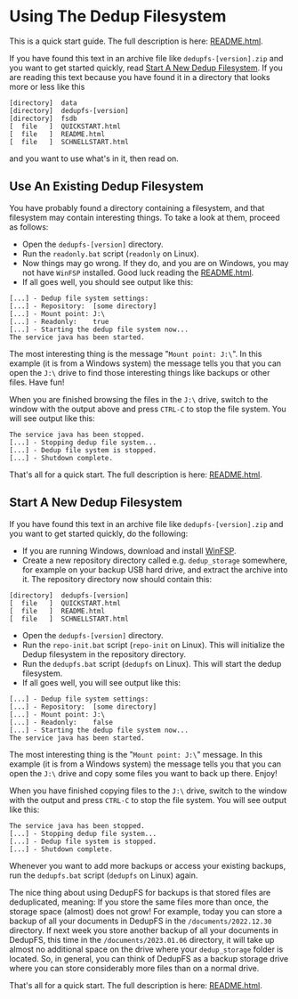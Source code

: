 # Using The Dedup Filesystem

This is a quick start guide. The full description is here: [README.html](README.html).

If you have found this text in an archive file like `dedupfs-[version].zip` and you want to get started quickly, read [Start A New Dedup Filesystem](#start-a-new-dedup-filesystem). If you are reading this text because you have found it in a directory that looks more or less like this

```
[directory]  data
[directory]  dedupfs-[version]
[directory]  fsdb
[  file   ]  QUICKSTART.html
[  file   ]  README.html
[  file   ]  SCHNELLSTART.html
```

and you want to use what's in it, then read on. 

## Use An Existing Dedup Filesystem

You have probably found a directory containing a filesystem, and that filesystem may contain interesting things. To take a look at them, proceed as follows:

* Open the `dedupfs-[version]` directory.
* Run the `readonly.bat` script (`readonly` on Linux).
* Now things may go wrong. If they do, and you are on Windows, you may not have `WinFSP` installed. Good luck reading the [README.html](README.html).
* If all goes well, you should see output like this:

```
[...] - Dedup file system settings:
[...] - Repository:  [some directory]
[...] - Mount point: J:\
[...] - Readonly:    true
[...] - Starting the dedup file system now...
The service java has been started.
```

The most interesting thing is the message "`Mount point: J:\`". In this example (it is from a Windows system) the message tells you that you can open the `J:\` drive to find those interesting things like backups or other files. Have fun!

When you are finished browsing the files in the `J:\` drive, switch to the window with the output above and press `CTRL-C` to stop the file system. You will see output like this:

```
The service java has been stopped.
[...] - Stopping dedup file system...
[...] - Dedup file system is stopped.
[...] - Shutdown complete.
```

That's all for a quick start. The full description is here: [README.html](README.html).

## Start A New Dedup Filesystem

If you have found this text in an archive file like `dedupfs-[version].zip` and you want to get started quickly, do the following:

* If you are running Windows, download and install [WinFSP](https://github.com/billziss-gh/winfsp/releases).
* Create a new repository directory called e.g. `dedup_storage` somewhere, for example on your backup USB hard drive, and extract the archive into it. The repository directory now should contain this:

```
[directory]  dedupfs-[version]
[  file   ]  QUICKSTART.html
[  file   ]  README.html
[  file   ]  SCHNELLSTART.html
```

* Open the `dedupfs-[version]` directory.
* Run the `repo-init.bat` script (`repo-init` on Linux). This will initialize the Dedup filesystem in the repository directory.
* Run the `dedupfs.bat` script (`dedupfs` on Linux). This will start the dedup filesystem.
* If all goes well, you will see output like this:

```
[...] - Dedup file system settings:
[...] - Repository:  [some directory]
[...] - Mount point: J:\
[...] - Readonly:    false
[...] - Starting the dedup file system now...
The service java has been started.
```

The most interesting thing is the "`Mount point: J:\`" message. In this example (it is from a Windows system) the message tells you that you can open the `J:\` drive and copy some files you want to back up there. Enjoy!

When you have finished copying files to the `J:\` drive, switch to the window with the output and press `CTRL-C` to stop the file system. You will see output like this:

```
The service java has been stopped.
[...] - Stopping dedup file system...
[...] - Dedup file system is stopped.
[...] - Shutdown complete.
```

Whenever you want to add more backups or access your existing backups, run the `dedupfs.bat` script (`dedupfs` on Linux) again.

The nice thing about using DedupFS for backups is that stored files are deduplicated, meaning: If you store the same files more than once, the storage space (almost) does not grow! For example, today you can store a backup of all your documents in DedupFS in the `/documents/2022.12.30` directory. If next week you store another backup of all your documents in DedupFS, this time in the `/documents/2023.01.06` directory, it will take up almost no additional space on the drive where your `dedup_storage` folder is located. So, in general, you can think of DedupFS as a backup storage drive where you can store considerably more files than on a normal drive.

That's all for a quick start. The full description is here: [README.html](README.html).
